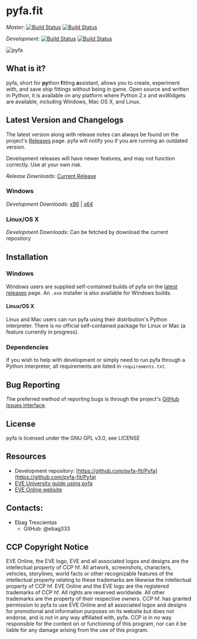 # pyfa.fit

_Master_: [![Build Status](https://travis-ci.org/Pyfa-fit/Pyfa.svg?branch=master)](https://travis-ci.org/pyfa-fit/Pyfa) [![Build Status](https://ci.appveyor.com/api/projects/status/6o0qe49yajcg7hyy/branch/master?svg=true)](https://ci.appveyor.com/project/Ebag333/pyfa-nr5qw/branch/master)

_Development_: [![Build Status](https://travis-ci.org/Pyfa-fit/Pyfa.svg?branch=development)](https://travis-ci.org/pyfa-fit/Pyfa) [![Build Status](https://ci.appveyor.com/api/projects/status/6o0qe49yajcg7hyy/branch/development?svg=true)](https://ci.appveyor.com/project/Ebag333/pyfa-nr5qw/branch/development)

![pyfa](https://cloud.githubusercontent.com/assets/3904767/10271512/af385ef2-6ade-11e5-8f67-52b8b1e4c797.PNG)

## What is it?

pyfa, short for **py**thon **f**itting **a**ssistant, allows you to create, experiment with, and save ship fittings without being in game. Open source and written in Python, it is available on any platform where Python 2.x and wxWidgets are available, including Windows, Mac OS X, and Linux.

## Latest Version and Changelogs

The latest version along with release notes can always be found on the project's [Releases](https://github.com/Pyfa-fit/Pyfa/releases) page. pyfa will notify you if you are running an outdated version.  

Development releases will have newer features, and may not function correctly. Use at your own risk.

_*Release Downloads*_:
[Current Release](https://github.com/Pyfa-fit/Pyfa/releases)

### Windows

_*Development Downloads*_:
[x86](https://ci.appveyor.com/api/projects/Ebag333/pyfa-nr5qw/artifacts/pyfa.zip?branch=development&job=Environment%3A%20PYTHON%3DC%3A%5CPython27%2C%20PYTHON_VERSION%3D2.7.x%2C%20PYTHON_ARCH%3D32)
 | 
[x64](https://ci.appveyor.com/api/projects/Ebag333/pyfa-nr5qw/artifacts/pyfa.zip?branch=development&job=Environment%3A%20PYTHON%3DC%3A%5CPython27-x64%2C%20PYTHON_VERSION%3D2.7.x%2C%20PYTHON_ARCH%3D64)

### Linux/OS X

_*Development Downloads*_:
Can be fetched by download the current repository

## Installation

### Windows
Windows users are supplied self-contained builds of pyfa on the [latest releases](https://github.com/Pyfa-fit/Pyfa/releases/latest) page. An `.exe` installer is also available for Windows builds.

#### Linux/OS X
 Linux and Mac users can run pyfa using their distribution's Python interpreter. There is no official self-contained package for Linux or Mac (a feature currently in progress).

### Dependencies
If you wish to help with development or simply need to run pyfa through a Python interpreter, all requirements are listed in `requirements.txt`.

## Bug Reporting
The preferred method of reporting bugs is through the project's [GitHub Issues interface](https://github.com/pyfa-fit/Pyfa/issues).

## License
pyfa is licensed under the GNU GPL v3.0, see LICENSE

## Resources
* Development repository: [https://github.com/pyfa-fit/Pyfa](https://github.com/pyfa-fit/Pyfa)
* [EVE University guide using pyfa](http://wiki.eveuniversity.org/Guide_to_using_PYFA)
* [EVE Online website](http://www.eveonline.com/)

## Contacts:
* Ebag Trescientas
    * GitHub: @ebag333

## CCP Copyright Notice
EVE Online, the EVE logo, EVE and all associated logos and designs are the intellectual property of CCP hf. All artwork, screenshots, characters, vehicles, storylines, world facts or other recognizable features of the intellectual property relating to these trademarks are likewise the intellectual property of CCP hf. EVE Online and the EVE logo are the registered trademarks of CCP hf. All rights are reserved worldwide. All other trademarks are the property of their respective owners. CCP hf. has granted permission to pyfa to use EVE Online and all associated logos and designs for promotional and information purposes on its website but does not endorse, and is not in any way affiliated with, pyfa. CCP is in no way responsible for the content on or functioning of this program, nor can it be liable for any damage arising from the use of this program.

